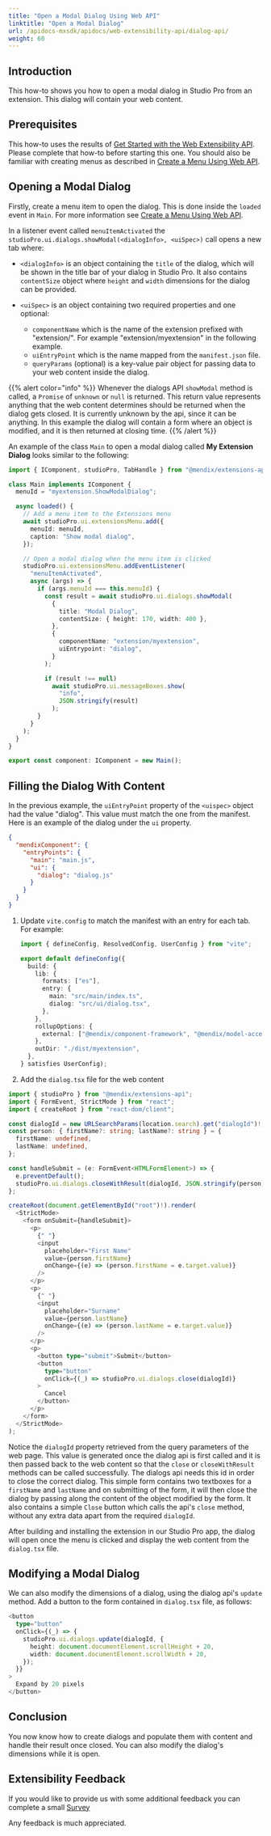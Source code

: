 ```yaml
---
title: "Open a Modal Dialog Using Web API"
linktitle: "Open a Modal Dialog"
url: /apidocs-mxsdk/apidocs/web-extensibility-api/dialog-api/
weight: 60
---
```


## Introduction

This how-to shows you how to open a modal dialog in Studio Pro from an extension. This dialog will contain your web content.

## Prerequisites

This how-to uses the results of [Get Started with the Web Extensibility API](/apidocs-mxsdk/apidocs/web-extensibility-api/getting-started/). Please complete that how-to before starting this one. You should also be familiar with creating menus as described in [Create a Menu Using Web API](/apidocs-mxsdk/apidocs/web-extensibility-api/menu-api/).

## Opening a Modal Dialog

Firstly, create a menu item to open the dialog. This is done inside the `loaded` event in `Main`. For more information see [Create a Menu Using Web API](/apidocs-mxsdk/apidocs/web-extensibility-api/menu-api/).

In a listener event called `menuItemActivated` the `studioPro.ui.dialogs.showModal(<dialogInfo>, <uiSpec>)` call opens a new tab where:

- `<dialogInfo>` is an object containing the `title` of the dialog, which will be shown in the title bar of your dialog in Studio Pro. It also contains `contentSize` object where `height` and `width` dimensions for the dialog can be provided.
- `<uiSpec>` is an object containing two required properties and one optional:

  - `componentName` which is the name of the extension prefixed with "extension/". For example "extension/myextension" in the following example.
  - `uiEntryPoint` which is the name mapped from the `manifest.json` file.
  - `queryParams` (optional) is a key-value pair object for passing data to your web content inside the dialog.

{{% alert color="info" %}}
Whenever the dialogs API `showModal` method is called, a `Promise` of `unknown` or `null` is returned. This return value represents anything that the web content determines should be returned when the dialog gets closed. It is currently unknown by the api, since it can be anything. In this example the dialog will contain a form where an object is modified, and it is then returned at closing time.
{{% /alert %}}

An example of the class `Main` to open a modal dialog called **My Extension Dialog** looks similar to the following:

```typescript
import { IComponent, studioPro, TabHandle } from "@mendix/extensions-api";

class Main implements IComponent {
  menuId = "myextension.ShowModalDialog";

  async loaded() {
    // Add a menu item to the Extensions menu
    await studioPro.ui.extensionsMenu.add({
      menuId: menuId,
      caption: "Show modal dialog",
    });

    // Open a modal dialog when the menu item is clicked
    studioPro.ui.extensionsMenu.addEventListener(
      "menuItemActivated",
      async (args) => {
        if (args.menuId === this.menuId) {
          const result = await studioPro.ui.dialogs.showModal(
            {
              title: "Modal Dialog",
              contentSize: { height: 170, width: 400 },
            },
            {
              componentName: "extension/myextension",
              uiEntrypoint: "dialog",
            }
          );

          if (result !== null)
            await studioPro.ui.messageBoxes.show(
              "info",
              JSON.stringify(result)
            );
        }
      }
    );
  }
}

export const component: IComponent = new Main();
```

## Filling the Dialog With Content

In the previous example, the `uiEntryPoint` property of the `<uispec>` object had the value "dialog". This value must match the one from the manifest. Here is an example of the dialog under the `ui` property.

```json
{
  "mendixComponent": {
    "entryPoints": {
      "main": "main.js",
      "ui": {
        "dialog": "dialog.js"
      }
    }
  }
}
```

1. Update `vite.config` to match the manifest with an entry for each tab. For example:

   ```typescript
   import { defineConfig, ResolvedConfig, UserConfig } from "vite";

   export default defineConfig({
     build: {
       lib: {
         formats: ["es"],
         entry: {
           main: "src/main/index.ts",
           dialog: "src/ui/dialog.tsx",
         },
       },
       rollupOptions: {
         external: ["@mendix/component-framework", "@mendix/model-access-sdk"],
       },
       outDir: "./dist/myextension",
     },
   } satisfies UserConfig);
   ```

2. Add the `dialog.tsx` file for the web content

```typescript
import { studioPro } from "@mendix/extensions-api";
import { FormEvent, StrictMode } from "react";
import { createRoot } from "react-dom/client";

const dialogId = new URLSearchParams(location.search).get("dialogId")!;
const person: { firstName?: string; lastName?: string } = {
  firstName: undefined,
  lastName: undefined,
};

const handleSubmit = (e: FormEvent<HTMLFormElement>) => {
  e.preventDefault();
  studioPro.ui.dialogs.closeWithResult(dialogId, JSON.stringify(person));
};

createRoot(document.getElementById("root")!).render(
  <StrictMode>
    <form onSubmit={handleSubmit}>
      <p>
        {" "}
        <input
          placeholder="First Name"
          value={person.firstName}
          onChange={(e) => (person.firstName = e.target.value)}
        />
      </p>
      <p>
        {" "}
        <input
          placeholder="Surname"
          value={person.lastName}
          onChange={(e) => (person.lastName = e.target.value)}
        />
      </p>
      <p>
        <button type="submit">Submit</button>
        <button
          type="button"
          onClick={(_) => studioPro.ui.dialogs.close(dialogId)}
        >
          Cancel
        </button>
      </p>
    </form>
  </StrictMode>
);
```

Notice the `dialogId` property retrieved from the query parameters of the web page. This value is generated once the dialog api is first called and it is then passed back to the web content so that the `close` or `closeWithResult` methods can be called successfully. The dialogs api needs this id in order to close the correct dialog.
This simple form contains two textboxes for a `firstName` and `lastName` and on submitting of the form, it will then close the dialog by passing along the content of the object modified by the form.
It also contains a simple `Close` button which calls the api's `close` method, without any extra data apart from the required `dialogId`.

After building and installing the extension in our Studio Pro app, the dialog will open once the menu is clicked and display the web content from the `dialog.tsx` file.

## Modifying a Modal Dialog

We can also modify the dimensions of a dialog, using the dialog api's `update` method. Add a button to the form contained in `dialog.tsx` file, as follows:

```typescript
<button
  type="button"
  onClick={(_) => {
    studioPro.ui.dialogs.update(dialogId, {
      height: document.documentElement.scrollHeight + 20,
      width: document.documentElement.scrollWidth + 20,
    });
  }}
>
  Expand by 20 pixels
</button>
```

## Conclusion

You now know how to create dialogs and populate them with content and handle their result once closed. You can also modify the dialog's dimensions while it is open.

## Extensibility Feedback

If you would like to provide us with some additional feedback you can complete a small [Survey](https://survey.alchemer.eu/s3/90801191/Extensibility-Feedback)

Any feedback is much appreciated.

